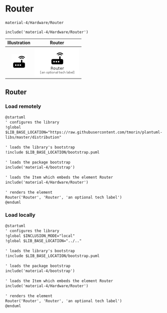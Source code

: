 # Router


```text
material-4/Hardware/Router
```

```text
include('material-4/Hardware/Router')
```



| Illustration | Router |
| :---: | :---: |
| ![illustration for Illustration](../../material-4/Hardware/Router.png) | ![illustration for Router](../../material-4/Hardware/Router.Local.png) |




## Router

### Load remotely
```plantuml
@startuml
' configures the library
!global $LIB_BASE_LOCATION="https://raw.githubusercontent.com/tmorin/plantuml-libs/master/distribution"

' loads the library's bootstrap
!include $LIB_BASE_LOCATION/bootstrap.puml

' loads the package bootstrap
include('material-4/bootstrap')

' loads the Item which embeds the element Router
include('material-4/Hardware/Router')

' renders the element
Router('Router', 'Router', 'an optional tech label')
@enduml
```

### Load locally
```plantuml
@startuml
' configures the library
!global $INCLUSION_MODE="local"
!global $LIB_BASE_LOCATION="../.."

' loads the library's bootstrap
!include $LIB_BASE_LOCATION/bootstrap.puml

' loads the package bootstrap
include('material-4/bootstrap')

' loads the Item which embeds the element Router
include('material-4/Hardware/Router')

' renders the element
Router('Router', 'Router', 'an optional tech label')
@enduml
```

